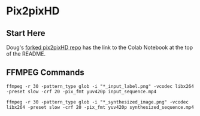 # Pix2pixHD

## Start Here
Doug's [forked pix2pixHD repo](https://github.com/dougrosman/pix2pixHD) has the link to the Colab Notebook at the top of the README.

## FFMPEG Commands


`ffmpeg -r 30 -pattern_type glob -i "*_input_label.png" -vcodec libx264 -preset slow -crf 20 -pix_fmt yuv420p input_sequence.mp4`


`ffmpeg -r 30 -pattern_type glob -i "*_synthesized_image.png" -vcodec libx264 -preset slow -crf 20 -pix_fmt yuv420p synthesized_sequence.mp4`